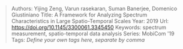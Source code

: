 > Authors: Yijing Zeng, Varun rasekaran, Suman Banerjee, Domenico Giustiniano
> Title: A Framework for Analyzing Spectrum Characteristics in Large Spatio-Temporal Scales
> Year: 2019
> Url: https://doi.org/10.1145/3300061.3345450
> Keywords: spectrum measurement, spatio-temporal data analysis
> Series: MobiCom '19
> Tags: *Define your own tags here, separate by comma*